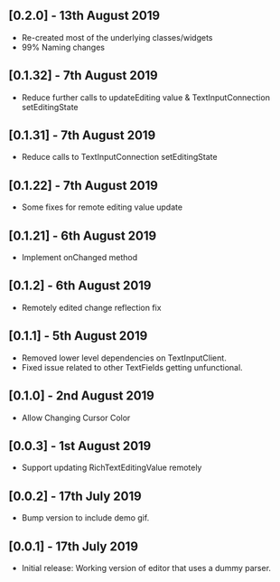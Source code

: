 ## [0.2.0] - 13th August 2019
* Re-created most of the underlying classes/widgets
* 99% Naming changes
## [0.1.32] - 7th August 2019
* Reduce further calls to updateEditing value & TextInputConnection setEditingState
## [0.1.31] - 7th August 2019
* Reduce calls to TextInputConnection setEditingState
## [0.1.22] - 7th August 2019
* Some fixes for remote editing value update
## [0.1.21] - 6th August 2019
* Implement onChanged method
## [0.1.2] - 6th August 2019
* Remotely edited change reflection fix
## [0.1.1] - 5th August 2019
* Removed lower level dependencies on TextInputClient.
* Fixed issue related to other TextFields getting unfunctional.
## [0.1.0] - 2nd August 2019
* Allow Changing Cursor Color
## [0.0.3] - 1st August 2019
* Support updating RichTextEditingValue remotely
## [0.0.2] - 17th July 2019
* Bump version to include demo gif.
## [0.0.1] - 17th July 2019
* Initial release: Working version of editor that uses a dummy parser.
